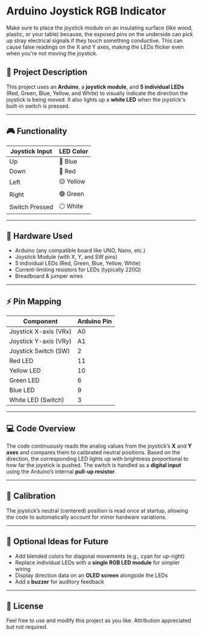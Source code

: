 # Arduino Joystick RGB Indicator

Make sure to place the joystick module on an insulating surface (like wood, plastic, or your table) because, the exposed pins on the underside can pick up stray electrical signals if they touch something conductive. 
This can cause false readings on the X and Y axes, making the LEDs flicker even when you're not moving the joystick.

## 📑 Project Description
This project uses an **Arduino**, a **joystick module**, and **5 individual LEDs** (Red, Green, Blue, Yellow, and White) to visually indicate the direction the joystick is being moved. It also lights up a **white LED** when the joystick's built-in switch is pressed.

---

## 🎮 Functionality
| Joystick Input | LED Color |
|---|---|
| Up | 🔵 Blue |
| Down | 🔴 Red |
| Left | 🟡 Yellow |
| Right | 🟢 Green |
| Switch Pressed | ⚪️ White |

---

## 🧰 Hardware Used
- Arduino (any compatible board like UNO, Nano, etc.)
- Joystick Module (with X, Y, and SW pins)
- 5 individual LEDs (Red, Green, Blue, Yellow, White)
- Current-limiting resistors for LEDs (typically 220Ω)
- Breadboard & jumper wires

---

## ⚡️ Pin Mapping

| Component | Arduino Pin |
|---|---|
| Joystick X-axis (VRx) | A0 |
| Joystick Y-axis (VRy) | A1 |
| Joystick Switch (SW) | 2 |
| Red LED | 11 |
| Yellow LED | 10 |
| Green LED | 6 |
| Blue LED | 9 |
| White LED (Switch) | 3 |

---

## 💻 Code Overview
The code continuously reads the analog values from the joystick’s **X** and **Y axes** and compares them to calibrated neutral positions. Based on the direction, the corresponding LED lights up with brightness proportional to how far the joystick is pushed. The switch is handled as a **digital input** using the Arduino’s internal **pull-up resistor**.

---

## 🧪 Calibration
The joystick’s neutral (centered) position is read once at startup, allowing the code to automatically account for minor hardware variations.

---

## 🌈 Optional Ideas for Future
- Add blended colors for diagonal movements (e.g., cyan for up-right)
- Replace individual LEDs with a **single RGB LED module** for simpler wiring
- Display direction data on an **OLED screen** alongside the LEDs
- Add a **buzzer** for auditory feedback

---

## 🔗 License
Feel free to use and modify this project as you like. Attribution appreciated but not required.
